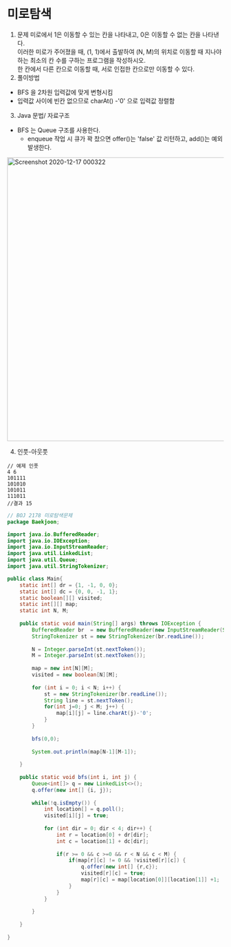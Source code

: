 # 미로탐색 
1. 문제 
미로에서 1은 이동할 수 있는 칸을 나타내고, 0은 이동할 수 없는 칸을 나타낸다. <br>이러한 미로가 주어졌을 때, (1, 1)에서 출발하여 (N, M)의 위치로 이동할 때 지나야 하는 최소의 칸 수를 구하는 프로그램을 작성하시오. <br>한 칸에서 다른 칸으로 이동할 때, 서로 인접한 칸으로만 이동할 수 있다.
2. 풀이방법
* BFS 을 2차원 입력값에 맞게 변형시킴 
* 입력값 사이에 빈칸 없으므로 charAt() -'0' 으로 입력값 정렬함 

3. Java 문법/ 자료구조 
* BFS 는 Queue 구조를 사용한다. 
    * enqueue 작업 시 큐가 꽉 찼으면 offer()는 'false' 값 리턴하고, add()는 예외 발생한다.
<img width="659" alt="Screenshot 2020-12-17 000322" src="https://user-images.githubusercontent.com/41981471/102365836-54fadd00-3ffb-11eb-96de-e4bf368e2d67.png">


4. 인풋-아웃풋
```
// 예제 인풋
4 6
101111
101010
101011
111011
//결과 15
```


```java
// BOJ 2178 미로탐색문제 
package Baekjoon;

import java.io.BufferedReader;
import java.io.IOException;
import java.io.InputStreamReader;
import java.util.LinkedList;
import java.util.Queue;
import java.util.StringTokenizer;

public class Main{
	static int[] dr = {1, -1, 0, 0};
	static int[] dc = {0, 0, -1, 1};
	static boolean[][] visited;
	static int[][] map;
	static int N, M;
	
	public static void main(String[] args) throws IOException {
		BufferedReader br  = new BufferedReader(new InputStreamReader(System.in));
		StringTokenizer st = new StringTokenizer(br.readLine());
		
		N = Integer.parseInt(st.nextToken());
		M = Integer.parseInt(st.nextToken());
		
		map = new int[N][M];
		visited = new boolean[N][M];
		
		for (int i = 0; i < N; i++) {
			st = new StringTokenizer(br.readLine());
			String line = st.nextToken();
			for(int j=0; j < M; j++) {
				map[i][j] = line.charAt(j)-'0';
			}
		}
		
		bfs(0,0);
		
		System.out.println(map[N-1][M-1]);
		
	}
	
	public static void bfs(int i, int j) {
		Queue<int[]> q = new LinkedList<>();
		q.offer(new int[] {i, j});
		
		while(!q.isEmpty()) {
			int location[] = q.poll();
			visited[i][j] = true;
			
			for (int dir = 0; dir < 4; dir++) {
				int r = location[0] + dr[dir];
				int c = location[1] + dc[dir];
				
				if(r >= 0 && c >=0 && r < N && c < M) {
					if(map[r][c] != 0 && !visited[r][c]) {
						q.offer(new int[] {r,c});
						visited[r][c] = true;
						map[r][c] = map[location[0]][location[1]] +1;
					}
				}
			}
			
		}
		
	}
	
}

```
